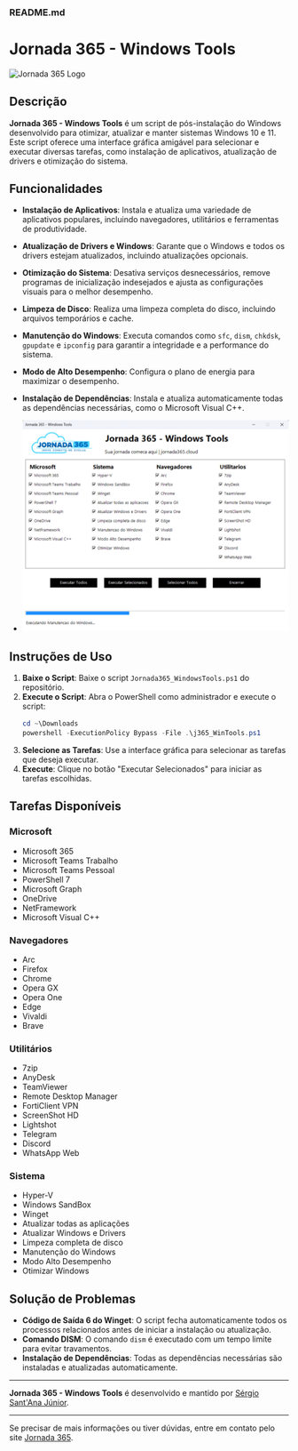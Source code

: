### README.md

# Jornada 365 - Windows Tools

![Jornada 365 Logo](https://jornada365.cloud/wp-content/uploads/2024/03/Logotipo-Jornada-365-Home.png)

## Descrição

**Jornada 365 - Windows Tools** é um script de pós-instalação do Windows desenvolvido para otimizar, atualizar e manter sistemas Windows 10 e 11. Este script oferece uma interface gráfica amigável para selecionar e executar diversas tarefas, como instalação de aplicativos, atualização de drivers e otimização do sistema.

## Funcionalidades

- **Instalação de Aplicativos**: Instala e atualiza uma variedade de aplicativos populares, incluindo navegadores, utilitários e ferramentas de produtividade.
- **Atualização de Drivers e Windows**: Garante que o Windows e todos os drivers estejam atualizados, incluindo atualizações opcionais.
- **Otimização do Sistema**: Desativa serviços desnecessários, remove programas de inicialização indesejados e ajusta as configurações visuais para o melhor desempenho.
- **Limpeza de Disco**: Realiza uma limpeza completa do disco, incluindo arquivos temporários e cache.
- **Manutenção do Windows**: Executa comandos como `sfc`, `dism`, `chkdsk`, `gpupdate` e `ipconfig` para garantir a integridade e a performance do sistema.
- **Modo de Alto Desempenho**: Configura o plano de energia para maximizar o desempenho.
- **Instalação de Dependências**: Instala e atualiza automaticamente todas as dependências necessárias, como o Microsoft Visual C++.

- ![Jornada 365 Windows Tools](https://github.com/sesantanajr/j365_WinTools/blob/main/jornada365%20-%20windowns%20tools.png)

## Instruções de Uso

1. **Baixe o Script**: Baixe o script `Jornada365_WindowsTools.ps1` do repositório.
2. **Execute o Script**: Abra o PowerShell como administrador e execute o script:
   ```powershell
   cd ~\Downloads
   powershell -ExecutionPolicy Bypass -File .\j365_WinTools.ps1
   ```
3. **Selecione as Tarefas**: Use a interface gráfica para selecionar as tarefas que deseja executar.
4. **Execute**: Clique no botão "Executar Selecionados" para iniciar as tarefas escolhidas.

## Tarefas Disponíveis

### Microsoft
- Microsoft 365
- Microsoft Teams Trabalho
- Microsoft Teams Pessoal
- PowerShell 7
- Microsoft Graph
- OneDrive
- NetFramework
- Microsoft Visual C++

### Navegadores
- Arc
- Firefox
- Chrome
- Opera GX
- Opera One
- Edge
- Vivaldi
- Brave

### Utilitários
- 7zip
- AnyDesk
- TeamViewer
- Remote Desktop Manager
- FortiClient VPN
- ScreenShot HD
- Lightshot
- Telegram
- Discord
- WhatsApp Web

### Sistema
- Hyper-V
- Windows SandBox
- Winget
- Atualizar todas as aplicações
- Atualizar Windows e Drivers
- Limpeza completa de disco
- Manutenção do Windows
- Modo Alto Desempenho
- Otimizar Windows

## Solução de Problemas

- **Código de Saída 6 do Winget**: O script fecha automaticamente todos os processos relacionados antes de iniciar a instalação ou atualização.
- **Comando DISM**: O comando `dism` é executado com um tempo limite para evitar travamentos.
- **Instalação de Dependências**: Todas as dependências necessárias são instaladas e atualizadas automaticamente.
---

**Jornada 365 - Windows Tools** é desenvolvido e mantido por [Sérgio Sant'Ana Júnior](https://jornada365.cloud).

---

Se precisar de mais informações ou tiver dúvidas, entre em contato pelo site [Jornada 365](https://jornada365.cloud).
